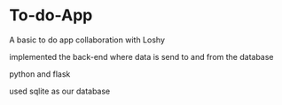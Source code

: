 # To-do-App
A basic to do app collaboration with Loshy

implemented the back-end where data is send to and from the database

python and flask 

used sqlite as our database 
